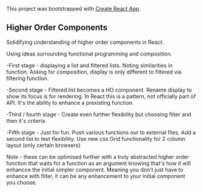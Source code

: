 This project was bootstrapped with [Create React App](https://github.com/facebook/create-react-app).

## Higher Order Components

Solidifying understanding of higher order components in React. 

Using ideas surrounding functional programming and composition. 

-First stage - displaying a list and filtered lists. Noting similarities in function. Asking for composition, display is only different to filtered via filtering function. 

-Second stage - Filtered list becomes a HO component. Rename display to show its focus is for rendering. In React this is a pattern, not officially part of API. It's the ability to enhance a prexisting function. 

-Third  / fourth stage - Create even further flexibility but choosing filter and then it's criteria

-Fifth stage - Just for fun. Push various functions our to external files. Add a second list to test flexibility. Use new css Grid functionality for 2 column layout (only certain browsers)

Note - these can be optimised further with a truly abstracted higher order function that waits for a function as an argument knowing that's how it will enhancce the initial simpler component. Meaning you don't just have to enhance with filter, it can be any enhancement to your initial component you choose. 